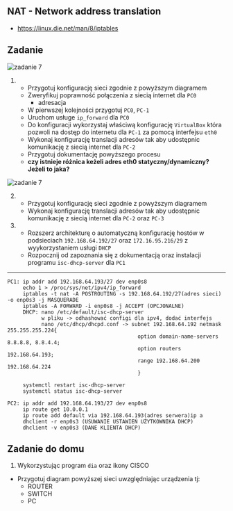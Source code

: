NAT - Network address translation
----------------------------------

  * https://linux.die.net/man/8/iptables

Zadanie
------------

![zadanie 7](nat-1.svg)

1.
   * Przygotuj konfigurację sieci zgodnie z powyższym diagramem
   * Zweryfikuj poprawność połączenia z siecią internet dla ``PC0``
      * adresacja
   * W pierwszej kolejności przygotuj ``PC0``, ``PC-1``
   * Uruchom usługe ``ip_forward`` dla ``PC0``
   * Do konfiguracji wykorzystaj właściwą konfigurację ``VirtualBox`` która pozwoli na dostęp do internetu dla ``PC-1`` za pomocą interfejsu ``eth0``
   * Wykonaj konfigurację translacji adresów tak aby udostępnic komunikację z siecią internet dla ``PC-2``
   * Przygotuj dokumentację powyższego procesu
   *  **czy istnieje różnica keżeli adres eth0 statyczny/dynamiczny? Jeżeli to jaka?**


![zadanie 7](nat-2.svg)

2. 
    * Przygotuj konfigurację sieci zgodnie z powyższym diagramem
    * Wykonaj konfigurację translacji adresów tak aby udostępnic komunikację z siecią internet dla ``PC-2`` oraz ``PC-3``
    
3. 
    * Rozszerz architekturę o automatyczną konfigurację hostów w podsieciach ``192.168.64.192/27`` oraz ``172.16.95.216/29`` z wyykorzystaniem usługi ``DHCP``
    * Rozpocznij od zapoznania się z dokumentacją oraz instalacji programu ``isc-dhcp-server`` dla ``PC1``


--------------

 ```
 PC1: ip addr add 192.168.64.193/27 dev enp0s8
      echo 1 > /proc/sys/net/ipv4/ip_forward
      iptables -t nat -A POSTROUTING -s 192.168.64.192/27(adres sieci) -o enp0s3 -j MASQUERADE
      iptables -A FORWARD -i enp0s8 -j ACCEPT (OPCJONALNE)
      DHCP: nano /etc/default/isc-dhcp-server
            w pliku -> odhashować configi dla ipv4, dodać interfejs
            nano /etc/dhcp/dhcpd.conf -> subnet 192.168.64.192 netmask 255.255.255.224{
                                           option domain-name-servers 8.8.8.8, 8.8.4.4;
                                           option routers 192.168.64.193;
                                           range 192.168.64.200 192.168.64.224
                                           }
            
      systemctl restart isc-dhcp-server
      systemctl status isc-dhcp-server
 ```
 
 ```
 PC2: ip addr add 192.168.64.193/27 dev enp0s8
      ip route get 10.0.0.1
      ip route add default via 192.168.64.193(adres serwera)ip a
      dhclient -r enp0s3 (USUWANIE USTAWIEŃ UŻYTKOWNIKA DHCP)
      dhclient -v enp0s3 (DANE KLIENTA DHCP)
```
Zadanie do domu
---------------

1. Wykorzystując program ``dia`` oraz ikony CISCO
  * Przygotuj diagram powyższej sieci uwzględniając urządzenia tj:
    * ROUTER
    * SWITCH
    * PC
  
